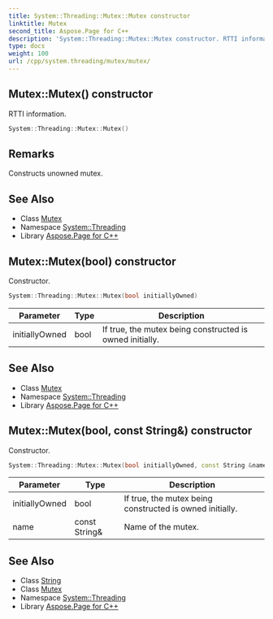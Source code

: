 ```yaml
---
title: System::Threading::Mutex::Mutex constructor
linktitle: Mutex
second_title: Aspose.Page for C++
description: 'System::Threading::Mutex::Mutex constructor. RTTI information in C++.'
type: docs
weight: 100
url: /cpp/system.threading/mutex/mutex/
---
```

## Mutex::Mutex() constructor


RTTI information.

```cpp
System::Threading::Mutex::Mutex()
```

## Remarks


Constructs unowned mutex. 
## See Also

* Class [Mutex](../)
* Namespace [System::Threading](../../)
* Library [Aspose.Page for C++](../../../)
## Mutex::Mutex(bool) constructor


Constructor.

```cpp
System::Threading::Mutex::Mutex(bool initiallyOwned)
```


| Parameter | Type | Description |
| --- | --- | --- |
| initiallyOwned | bool | If true, the mutex being constructed is owned initially. |

## See Also

* Class [Mutex](../)
* Namespace [System::Threading](../../)
* Library [Aspose.Page for C++](../../../)
## Mutex::Mutex(bool, const String\&) constructor


Constructor.

```cpp
System::Threading::Mutex::Mutex(bool initiallyOwned, const String &name)
```


| Parameter | Type | Description |
| --- | --- | --- |
| initiallyOwned | bool | If true, the mutex being constructed is owned initially. |
| name | const String\& | Name of the mutex. |

## See Also

* Class [String](../../../system/string/)
* Class [Mutex](../)
* Namespace [System::Threading](../../)
* Library [Aspose.Page for C++](../../../)
